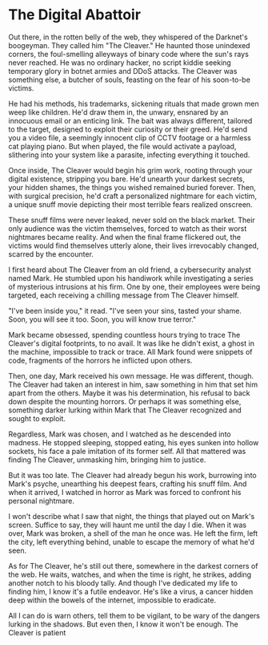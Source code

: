 # The Digital Abattoir

Out there, in the rotten belly of the web, they whispered of the Darknet's boogeyman. They called him "The Cleaver." He haunted those unindexed corners, the foul-smelling alleyways of binary code where the sun's rays never reached. He was no ordinary hacker, no script kiddie seeking temporary glory in botnet armies and DDoS attacks. The Cleaver was something else, a butcher of souls, feasting on the fear of his soon-to-be victims.

He had his methods, his trademarks, sickening rituals that made grown men weep like children. He'd draw them in, the unwary, ensnared by an innocuous email or an enticing link. The bait was always different, tailored to the target, designed to exploit their curiosity or their greed. He'd send you a video file, a seemingly innocent clip of CCTV footage or a harmless cat playing piano. But when played, the file would activate a payload, slithering into your system like a parasite, infecting everything it touched.

Once inside, The Cleaver would begin his grim work, rooting through your digital existence, stripping you bare. He'd unearth your darkest secrets, your hidden shames, the things you wished remained buried forever. Then, with surgical precision, he'd craft a personalized nightmare for each victim, a unique snuff movie depicting their most terrible fears realized onscreen.

These snuff films were never leaked, never sold on the black market. Their only audience was the victim themselves, forced to watch as their worst nightmares became reality. And when the final frame flickered out, the victims would find themselves utterly alone, their lives irrevocably changed, scarred by the encounter.

I first heard about The Cleaver from an old friend, a cybersecurity analyst named Mark. He stumbled upon his handiwork while investigating a series of mysterious intrusions at his firm. One by one, their employees were being targeted, each receiving a chilling message from The Cleaver himself.

"I've been inside you," it read. "I've seen your sins, tasted your shame. Soon, you will see it too. Soon, you will know true terror."

Mark became obsessed, spending countless hours trying to trace The Cleaver's digital footprints, to no avail. It was like he didn't exist, a ghost in the machine, impossible to track or trace. All Mark found were snippets of code, fragments of the horrors he inflicted upon others.

Then, one day, Mark received his own message. He was different, though. The Cleaver had taken an interest in him, saw something in him that set him apart from the others. Maybe it was his determination, his refusal to back down despite the mounting horrors. Or perhaps it was something else, something darker lurking within Mark that The Cleaver recognized and sought to exploit.

Regardless, Mark was chosen, and I watched as he descended into madness. He stopped sleeping, stopped eating, his eyes sunken into hollow sockets, his face a pale imitation of its former self. All that mattered was finding The Cleaver, unmasking him, bringing him to justice.

But it was too late. The Cleaver had already begun his work, burrowing into Mark's psyche, unearthing his deepest fears, crafting his snuff film. And when it arrived, I watched in horror as Mark was forced to confront his personal nightmare.

I won't describe what I saw that night, the things that played out on Mark's screen. Suffice to say, they will haunt me until the day I die. When it was over, Mark was broken, a shell of the man he once was. He left the firm, left the city, left everything behind, unable to escape the memory of what he'd seen.

As for The Cleaver, he's still out there, somewhere in the darkest corners of the web. He waits, watches, and when the time is right, he strikes, adding another notch to his bloody tally. And though I've dedicated my life to finding him, I know it's a futile endeavor. He's like a virus, a cancer hidden deep within the bowels of the internet, impossible to eradicate.

All I can do is warn others, tell them to be vigilant, to be wary of the dangers lurking in the shadows. But even then, I know it won't be enough. The Cleaver is patient